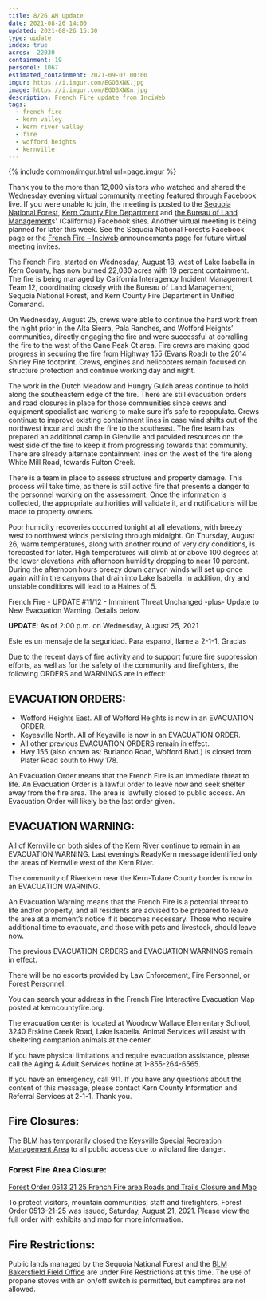 ```yaml
---
title: 8/26 AM Update
date: 2021-08-26 14:00
updated: 2021-08-26 15:30
type: update
index: true
acres: 	22030
containment: 19
personel: 1067
estimated_containment: 2021-09-07 00:00
imgur: https://i.imgur.com/EGO3XNK.jpg
image: https://i.imgur.com/EGO3XNKm.jpg
description: French Fire update from InciWeb
tags:
  - french fire
  - kern valley
  - kern river valley
  - fire
  - wofford heights
  - kernville
---
```

{% include common/imgur.html url=page.imgur %}

Thank you to the more than 12,000 visitors who watched and shared the [Wednesday evening virtual community meeting](https://www.facebook.com/events/1027717621317377/) featured through Facebook live. If you were unable to join, the meeting is posted to the [Sequoia National Forest](https://www.facebook.com/SequoiaNF/), [Kern County Fire Department](https://m.facebook.com/kerncountyfire/?ref=external%3Awww.google.com) and [the Bureau of Land Management](https://www.facebook.com/blmcalifornia/)s' (California) Facebook sites. Another virtual meeting is being planned for later this week. See the Sequoia National Forest’s Facebook page or the [French Fire – Inciweb](https://inciweb.nwcg.gov/incident/announcements/7813/) announcements page for future virtual meeting invites.

The French Fire, started on Wednesday, August 18, west of Lake Isabella in Kern County, has now burned 22,030 acres with 19 percent containment. The fire is being managed by California Interagency Incident Management Team 12, coordinating closely with the Bureau of Land Management, Sequoia National Forest, and Kern County Fire Department in Unified Command.

On Wednesday, August 25, crews were able to continue the hard work from the night prior in the Alta Sierra, Pala Ranches, and Wofford Heights’ communities, directly engaging the fire and were successful at corralling the fire to the west of the Cane Peak Ct area. Fire crews are making good progress in securing the fire from Highway 155 (Evans Road) to the 2014 Shirley Fire footprint. Crews, engines and helicopters remain focused on structure protection and continue working day and night.

The work in the Dutch Meadow and Hungry Gulch areas continue to hold along the southeastern edge of the fire. There are still evacuation orders and road closures in place for those communities since crews and equipment specialist are working to make sure it’s safe to repopulate. Crews continue to improve existing containment lines in case wind shifts out of the northwest incur and push the fire to the southeast. The fire team has prepared an additional camp in Glenville and provided resources on the west side of the fire to keep it from progressing towards that community. There are already alternate containment lines on the west of the fire along White Mill Road, towards Fulton Creek.

There is a team in place to assess structure and property damage. This process will take time, as there is still active fire that presents a danger to the personnel working on the assessment. Once the information is collected, the appropriate authorities will validate it, and notifications will be made to property owners.

Poor humidity recoveries occurred tonight at all elevations, with breezy west to northwest winds persisting through midnight. On Thursday, August 26, warm temperatures, along with another round of very dry conditions, is forecasted for later. High temperatures will climb at or above 100 degrees at the lower elevations with afternoon humidity dropping to near 10 percent. During the afternoon hours breezy down canyon winds will set up once again within the canyons that drain into Lake Isabella. In addition, dry and unstable conditions will lead to a Haines of 5.

French Fire - UPDATE #11/12 - Imminent Threat Unchanged -plus- Update to New Evacuation Warning. Details below.

**UPDATE**: As of 2:00 p.m. on Wednesday, August 25, 2021

Este es un mensaje de la seguridad. Para espanol, llame a 2-1-1. Gracias

Due to the recent days of fire activity and to support future fire suppression efforts, as well as for the safety of the community and firefighters, the following ORDERS and WARNINGS are in effect:

## EVACUATION ORDERS:
- Wofford Heights East. All of Wofford Heights is now in an EVACUATION ORDER.
- Keyesville North. All of Keysville is now in an EVACUATION ORDER.
- All other previous EVACUATION ORDERS remain in effect.
- Hwy 155 (also known as: Burlando Road, Wofford Blvd.) is closed from Plater Road south to Hwy 178.

An Evacuation Order means that the French Fire is an immediate threat to life. An Evacuation Order is a lawful order to leave now and seek shelter away from the fire area. The area is lawfully closed to public access. An Evacuation Order will likely be the last order given.

## EVACUATION WARNING:

All of Kernville on both sides of the Kern River continue to remain in an EVACUATION WARNING. Last evening’s ReadyKern message identified only the areas of Kernville west of the Kern River.

The community of Riverkern near the Kern-Tulare County border is now in an EVACUATION WARNING.

An Evacuation Warning means that the French Fire is a potential threat to life and/or property, and all residents are advised to be prepared to leave the area at a moment’s notice if it becomes necessary. Those who require additional time to evacuate, and those with pets and livestock, should leave now.

The previous EVACUATION ORDERS and EVACUATION WARNINGS remain in effect.

There will be no escorts provided by Law Enforcement, Fire Personnel, or Forest Personnel.

You can search your address in the French Fire Interactive Evacuation Map posted at kerncountyfire.org.

The evacuation center is located at Woodrow Wallace Elementary School, 3240 Erskine Creek Road, Lake Isabella. Animal Services will assist with sheltering companion animals at the center.

If you have physical limitations and require evacuation assistance, please call the Aging & Adult Services hotline at 1-855-264-6565.

If you have an emergency, call 911. If you have any questions about the content of this message, please contact Kern County Information and Referral Services at 2-1-1. Thank you.

## Fire Closures:

The [BLM has temporarily closed the Keysville Special Recreation Management Area](https://www.blm.gov/press-release/blm-bakersfield-issues-emergency-closure-keysville-due-wildland-fire-danger) to all public access due to wildland fire danger.

### Forest Fire Area Closure:

[Forest Order 0513 21 25 French Fire area Roads and Trails Closure and Map](https://www.fs.usda.gov/Internet/FSE_DOCUMENTS/fseprd945985.pdf)

To protect visitors, mountain communities, staff and firefighters, Forest Order 0513-21-25 was issued, Saturday, August 21, 2021. Please view the full order with exhibits and map for more information.

## Fire Restrictions:

Public lands managed by the Sequoia National Forest and the [BLM Bakersfield Field Office](https://www.blm.gov/press-release/blm-bakersfield-field-office-issue-seasonal-fire-restrictions) are under Fire Restrictions at this time. The use of propane stoves with an on/off switch is permitted, but campfires are not allowed.
